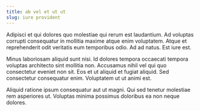 ```yaml
---
title: ab vel et ut ut
slug: iure provident
---
```


Adipisci et qui dolores quo molestiae qui rerum est laudantium. Ad voluptas corrupti consequatur in mollitia maxime atque enim voluptatem. Atque et reprehenderit odit veritatis eum temporibus odio. Ad ad natus. Est iure est.

Minus laboriosam aliquid sunt nisi. Id dolores tempora occaecati tempora voluptas architecto sint mollitia non. Accusamus nihil vel qui quo consectetur eveniet non sit. Eos et ut aliquid et fugiat aliquid. Sed consectetur consequatur enim. Voluptatem ut ut animi est.

Aliquid ratione ipsum consequatur aut ut magni. Qui sed tenetur molestiae rem asperiores ut. Voluptas minima possimus doloribus ea non neque dolores.
